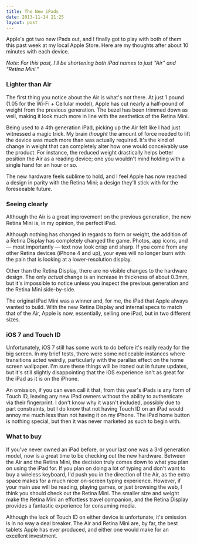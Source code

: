 ```yaml
---
title: The New iPads
date: 2013-11-14 21:25
layout: post
---
```

Apple's got two new iPads out, and I finally got to play with both of them this past week at my local Apple Store. Here are my thoughts after about 10 minutes with each device.

_Note: For this post, I'll be shortening both iPad names to just "Air" and "Retina Mini."_

### Lighter than Air

The first thing you notice about the Air is what's not there. At just 1 pound (1.05 for the Wi-Fi + Cellular model), Apple has cut nearly a half-pound of weight from the previous generation. The bezel has been trimmed down as well, making it look much more in line with the aesthetics of the Retina Mini.

Being used to a 4th generation iPad, picking up the Air felt like I had just witnessed a magic trick. My brain _thought_ the amount of force needed to lift the device was much more than was actually required. It's the kind of change in weight that can completely alter how one would conceivably use the product. For instance, the reduced weight drastically helps better position the Air as a reading device; one you wouldn't mind holding with a single hand for an hour or so.

The new hardware feels sublime to hold, and I feel Apple has now reached a design in parity with the Retina Mini; a design they'll stick with for the foreseeable future.

### Seeing clearly

Although the Air is a great improvement on the previous generation, the new Retina Mini is, in my opinion, the perfect iPad.

Although nothing has changed in regards to form or weight, the addition of a Retina Display has completely changed the game. Photos, app icons, and &mdash; most importantly &mdash; text now look crisp and sharp. If you come from any other Retina devices (iPhone 4 and up), your eyes will no longer burn with the pain that is looking at a lower-resolution display.

Other than the Retina Display, there are no visible changes to the hardware design. The only _actual_ change is an increase in thickness of about 0.3mm, but it's impossible to notice unless you inspect the previous generation and the Retina Mini side-by-side.

The original iPad Mini was a winner and, for me, the iPad that Apple always wanted to build. With the new Retina Display and internal specs to match that of the Air, Apple is now, essentially, selling one iPad, but in two different sizes.

### iOS 7 and Touch ID

Unfortunately, iOS 7 still has some work to do before it's really ready for the big screen. In my brief tests, there were some noticeable instances where transitions acted weirdly, particularly with the parallax effect on the home screen wallpaper. I'm sure these things will be ironed out in future updates, but it's still slightly disappointing that the iOS experience isn't as great for the iPad as it is on the iPhone.

An omission, if you can even call it that, from this year's iPads is any form of Touch ID, leaving any new iPad owners without the ability to authenticate via their fingerprint. I don't know why it wasn't included, possibly due to part constraints, but I do know that not having Touch ID on an iPad would annoy me much less than not having it on my iPhone. The iPad home button is nothing special, but then it was never marketed as such to begin with.

### What to buy

If you've never owned an iPad before, or your last one was a 3rd generation model, now is a great time to be checking out the new hardware. Between the Air and the Retina Mini, the decision truly comes down to what you plan on using the iPad for. If you plan on doing a lot of typing and don't want to buy a wireless keyboard, I'd push you in the direction of the Air, as the extra space makes for a much nicer on-screen typing experience. However, if your main use will be reading, playing games, or just browsing the web, I think you should check out the Retina Mini. The smaller size and weight make the Retina Mini an effortless travel companion, and the Retina Display provides a fantastic experience for consuming media.

Although the lack of Touch ID on either device is unfortunate, it's omission is in no way a deal breaker. The Air and Retina Mini are, by far, the best tablets Apple has ever produced, and either one would make for an excellent investment.